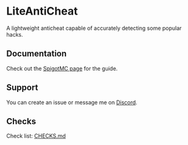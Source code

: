 # LiteAntiCheat
A lightweight anticheat capable of accurately detecting some popular hacks.

## Documentation
Check out the [SpigotMC page](https://www.spigotmc.org/resources/liteanticheat.112053/) for the guide.

## Support
You can create an issue or message me on [Discord](https://discord.gg/EQExhK8Ghm).

## Checks
Check list: [CHECKS.md](CHECKS.md)
